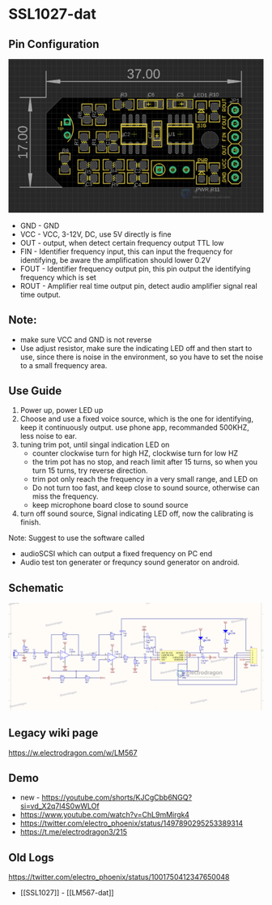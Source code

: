 
# SSL1027-dat




## Pin Configuration

![](2024-03-14-17-22-48.png)

* GND - GND
* VCC - VCC, 3-12V, DC, use 5V directly is fine
* OUT - output, when detect certain frequency output TTL low
* FIN - Identifier frequency input, this can input the frequency for identifying, be aware the amplification should lower 0.2V
* FOUT - Identifier frequency output pin, this pin output the identifying frequency which is set
* ROUT - Amplifier real time output pin, detect audio amplifier signal real time output.

## Note: 
* make sure VCC and GND is not reverse
* Use adjust resistor, make sure the indicating LED off and then start to use, since there is noise in the environment, so you have to set the noise to a small frequency area.

## Use Guide 

1. Power up, power LED up
2. Choose and use a fixed voice source, which is the one for identifying, keep it continuously output. use phone app, recommanded 500KHZ, less noise to ear.
3. tuning trim pot, until singal indication LED on 
    - counter clockwise turn for high HZ, clockwise turn for low HZ
    - the trim pot has no stop, and reach limit after 15 turns, so when you turn 15 turns, try reverse direction.
    - trim pot only reach the frequency in a very small range, and LED on
    - Do not turn too fast, and keep close to sound source, otherwise can miss the frequency.
    - keep microphone board close to sound source
4. turn off sound source, Signal indicating LED off, now the calibrating is finish. 

Note: Suggest to use the software called 
* audioSCSI which can output a fixed frequency on PC end
* Audio test ton generater or frequncy sound generator on android.


## Schematic 

![](55-53-15-09-08-2023.png)


## Legacy wiki page 

https://w.electrodragon.com/w/LM567


## Demo 

- new - https://youtube.com/shorts/KJCgCbb6NGQ?si=vd_X2q7l4S0wWLOf
- https://www.youtube.com/watch?v=ChL9mMirgk4
- https://twitter.com/electro_phoenix/status/1497890295253389314
- https://t.me/electrodragon3/215


## Old Logs 

https://twitter.com/electro_phoenix/status/1001750412347650048


- [[SSL1027]] - [[LM567-dat]]